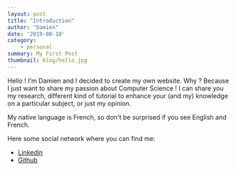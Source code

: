 ```yaml
---
layout: post
title: "Introduction"
author: "Damien"
date: '2019-08-10'
category:
    - personal
summary: My First Post
thumbnail: blog/hello.jpg
---
```


Hello !
I'm Damien and I decided to create my own website.
Why ? Because I just want to share my passion about Computer Science !
I can share you my research, different kind of tutorial to enhance your (and my) knowledge on a particular subject, or just my opinion.

My native language is French, so don't be surprised if you see English and French.

Here some social network where you can find me:

- [Linkedin](https://www.linkedin.com/in/damienmorard/)
- [Github](https://github.com/damdamo)
